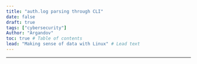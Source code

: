 ```yaml
---
title: "auth.log parsing through CLI"
date: false
draft: true
tags: ["cybersecurity"]
Author: "Argandov"
toc: true # Table of contents
lead: "Making sense of data with Linux" # Lead text
---
```


---
